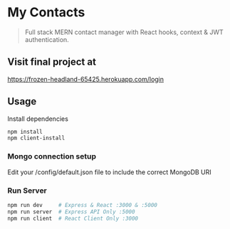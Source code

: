 # My Contacts

> Full stack MERN contact manager with React hooks, context & JWT authentication.

## Visit final project at

https://frozen-headland-65425.herokuapp.com/login

## Usage

Install dependencies

```bash
npm install
npm client-install
```

### Mongo connection setup

Edit your /config/default.json file to include the correct MongoDB URI

### Run Server

```bash
npm run dev     # Express & React :3000 & :5000
npm run server  # Express API Only :5000
npm run client  # React Client Only :3000
```
